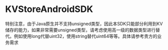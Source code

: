 # KVStoreAndroidSDK
特别注意，由于Java原生并不支持unsigned类型，因此本SDK只能部分利用到KV储存的能力，如果非常需要unsigned类型，请考虑使用高一级的数据类型进行替代。例如使用long代替uint32，使用string替代uint64等等。具体请参考贵方的业务需求